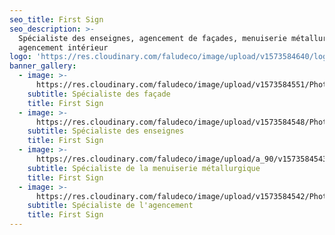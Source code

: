 ```yaml
---
seo_title: First Sign
seo_description: >-
  Spécialiste des enseignes, agencement de façades, menuiserie métallurgique, et
  agencement intérieur
logo: 'https://res.cloudinary.com/faludeco/image/upload/v1573584640/logo_sxxobi.png'
banner_gallery:
  - image: >-
      https://res.cloudinary.com/faludeco/image/upload/v1573584551/Photos/img918_nsw1e6.jpg
    subtitle: Spécialiste des façade
    title: First Sign
  - image: >-
      https://res.cloudinary.com/faludeco/image/upload/v1573584548/Photos/img104_njdaqk.jpg
    subtitle: Spécialiste des enseignes
    title: First Sign
  - image: >-
      https://res.cloudinary.com/faludeco/image/upload/a_90/v1573584543/Photos/img343_b7mx9n.jpg
    subtitle: Spécialiste de la menuiserie métallurgique
    title: First Sign
  - image: >-
      https://res.cloudinary.com/faludeco/image/upload/v1573584542/Photos/img403_qxc8zq.jpg
    subtitle: Spécialiste de l'agencement
    title: First Sign
---
```


